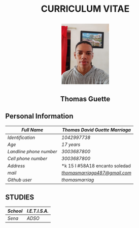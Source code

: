 <center> <h1>CURRICULUM VITAE</h1></center>

<center>
<h2>
<img src = "https://github.com/CarsOk/ADSO2698056PROJECT1/blob/main/HOJAS_DE_VIDA/FOTOS/imagen-3.jpg?raw=true" width ="150" height="190"/>
</h2>
</center>

 <center><h2>Thomas Guette</h2></center>

## **Personal Information**

| *Full Name*             | *Thomas David Guette Marriaga*  |
|-------------------------|---------------------------------|
| *Identification*        | *1042997738*                    |
| *Age*                   | *17 years*                      |
| *Landline phone number* | *3003687800*                    |
| *Cell phone number*     | *3003687800*                    |
| *Address*               | *k 15 I #58A18  encanto soledad |
| *mail*                  | *thomasmarriaga487@gmail.com*   |
| *Github user*           |   *thomasmarriag*               |

## **STUDIES**

| *School*  | *I.E.T.I.S.A.*  |
|-----------|-----------------|
| *Sena*    | *ADSO*          |
